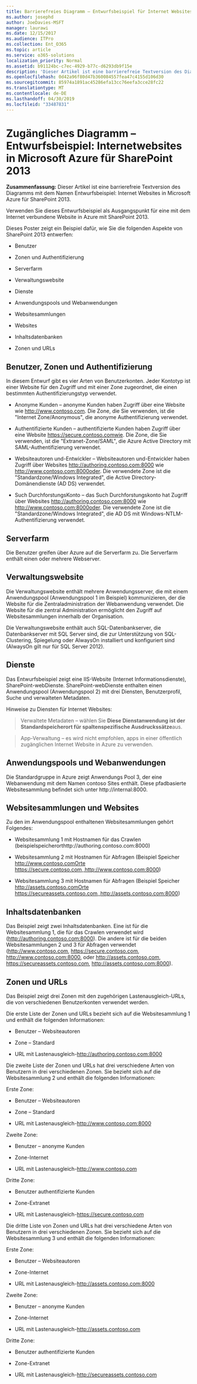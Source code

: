 ```yaml
---
title: Barrierefreies Diagramm – Entwurfsbeispiel für Internet Websites in Microsoft Azure für SharePoint 2013
ms.author: josephd
author: JoeDavies-MSFT
manager: laurawi
ms.date: 12/15/2017
ms.audience: ITPro
ms.collection: Ent_O365
ms.topic: article
ms.service: o365-solutions
localization_priority: Normal
ms.assetid: b91124bc-c7ec-4929-b77c-d6293db9f15e
description: 'Dieser Artikel ist eine barrierefreie Textversion des Diagramms mit dem Namen Entwurfsbeispiel: Internet Websites in Microsoft Azure für SharePoint 2013.'
ms.openlocfilehash: 0d42a96f80d47b360084557fea47c4155d106d30
ms.sourcegitcommit: 85974a1891ac45286efa13cc76eefa3cce28fc22
ms.translationtype: MT
ms.contentlocale: de-DE
ms.lasthandoff: 04/30/2019
ms.locfileid: "33487831"
---
```

# <a name="accessible-diagram---design-sample-internet-sites-in-microsoft-azure-for-sharepoint-2013"></a>Zugängliches Diagramm – Entwurfsbeispiel: Internetwebsites in Microsoft Azure für SharePoint 2013

**Zusammenfassung:** Dieser Artikel ist eine barrierefreie Textversion des Diagramms mit dem Namen Entwurfsbeispiel: Internet Websites in Microsoft Azure für SharePoint 2013.
  
Verwenden Sie dieses Entwurfsbeispiel als Ausgangspunkt für eine mit dem Internet verbundene Website in Azure mit SharePoint 2013.
  
Dieses Poster zeigt ein Beispiel dafür, wie Sie die folgenden Aspekte von SharePoint 2013 entwerfen:
  
- Benutzer
    
- Zonen und Authentifizierung
    
- Serverfarm
    
- Verwaltungswebsite
    
- Dienste
    
- Anwendungspools und Webanwendungen
    
- Websitesammlungen
    
- Websites
    
- Inhaltsdatenbanken
    
- Zonen und URLs
    
## <a name="users-zones-and-authentication"></a>Benutzer, Zonen und Authentifizierung

In diesem Entwurf gibt es vier Arten von Benutzerkonten. Jeder Kontotyp ist einer Website für den Zugriff und mit einer Zone zugeordnet, die einen bestimmten Authentifizierungstyp verwendet. 
  
- Anonyme Kunden – anonyme Kunden haben Zugriff über eine Website wie http://www.contoso.com. Die Zone, die Sie verwenden, ist die "Internet Zone/Anonymous", die anonyme Authentifizierung verwendet.
    
- Authentifizierte Kunden – authentifizierte Kunden haben Zugriff über eine Website https://secure.contoso.comwie. Die Zone, die Sie verwenden, ist die "Extranet-Zone/SAML", die Azure Active Directory mit SAML-Authentifizierung verwendet.
    
- Websiteautoren und-Entwickler – Websiteautoren und-Entwickler haben Zugriff über Websites http://authoring.contoso.com:8000 wie http://www.contoso.com:8000oder. Die verwendete Zone ist die "Standardzone/Windows Integrated", die Active Directory-Domänendienste (AD DS) verwendet.
    
- Such DurchforstungsKonto – das Such Durchforstungskonto hat Zugriff über Websites http://authoring.contoso.com:8000 wie http://www.contoso.com:8000oder. Die verwendete Zone ist die "Standardzone/Windows Integrated", die AD DS mit Windows-NTLM-Authentifizierung verwendet.
    
## <a name="server-farm"></a>Serverfarm

Die Benutzer greifen über Azure auf die Serverfarm zu. Die Serverfarm enthält einen oder mehrere Webserver.
  
## <a name="administration-site"></a>Verwaltungswebsite

Die Verwaltungswebsite enthält mehrere Anwendungsserver, die mit einem Anwendungspool (Anwendungspool 1 im Beispiel) kommunizieren, der die Website für die Zentraladministration der Webanwendung verwendet. Die Website für die zentral Administration ermöglicht den Zugriff auf Websitesammlungen innerhalb der Organisation.
  
Die Verwaltungswebsite enthält auch SQL-Datenbankserver, die Datenbankserver mit SQL Server sind, die zur Unterstützung von SQL-Clustering, Spiegelung oder AlwaysOn installiert und konfiguriert sind (AlwaysOn gilt nur für SQL Server 2012).
  
## <a name="services"></a>Dienste

Das Entwurfsbeispiel zeigt eine IIS-Website (Internet Informationsdienste), SharePoint-webDienste. SharePoint-webDienste enthalten einen Anwendungspool (Anwendungspool 2) mit drei Diensten, Benutzerprofil, Suche und verwalteten Metadaten.
  
Hinweise zu Diensten für Internet Websites:
  
> Verwaltete Metadaten – wählen Sie **Diese Dienstanwendung ist der Standardspeicherort für spaltenspezifische Ausdruckssätze**aus.
    
> App-Verwaltung – es wird nicht empfohlen, apps in einer öffentlich zugänglichen Internet Website in Azure zu verwenden.
    
## <a name="application-pools-and-web-applications"></a>Anwendungspools und Webanwendungen

Die Standardgruppe in Azure zeigt Anwendungs Pool 3, der eine Webanwendung mit dem Namen contoso Sites enthält. Diese pfadbasierte Websitesammlung befindet sich unter http://internal:8000.
  
## <a name="site-collections-and-sites"></a>Websitesammlungen und Websites

Zu den im Anwendungspool enthaltenen Websitesammlungen gehört Folgendes:
  
- Websitesammlung 1 mit Hostnamen für das Crawlen (beispielspeicherorthttp://authoring.contoso.com:8000)
    
- Websitesammlung 2 mit Hostnamen für Abfragen (Beispiel Speicher http://www.contoso.comOrte https://secure.contoso.com,,http://www.contoso.com:8000)
    
- Websitesammlung 3 mit Hostnamen für Abfragen (Beispiel Speicher http://assets.contoso.comOrte https://secureassets.contoso.com,,http://assets.contoso.com:8000)
    
## <a name="content-databases"></a>Inhaltsdatenbanken

Das Beispiel zeigt zwei Inhaltsdatenbanken. Eine ist für die Websitesammlung 1, die für das Crawlen verwendet wird (http://authoring.contoso.com:8000). Die andere ist für die beiden Websitesammlungen 2 und 3 für Abfragen verwendet (http://www.contoso.com, https://secure.contoso.com, http://www.contoso.com:8000, oder http://assets.contoso.com, https://secureassets.contoso.com, http://assets.contoso.com:8000).
  
## <a name="zones-and-urls"></a>Zonen und URLs

Das Beispiel zeigt drei Zonen mit den zugehörigen Lastenausgleich-URLs, die von verschiedenen Benutzerkonten verwendet werden. 
  
Die erste Liste der Zonen und URLs bezieht sich auf die Websitesammlung 1 und enthält die folgenden Informationen:
  
- Benutzer – Websiteautoren
    
- Zone – Standard
    
- URL mit Lastenausgleich-http://authoring.contoso.com:8000
    
Die zweite Liste der Zonen und URLs hat drei verschiedene Arten von Benutzern in drei verschiedenen Zonen. Sie bezieht sich auf die Websitesammlung 2 und enthält die folgenden Informationen:
  
Erste Zone:
  
- Benutzer – Websiteautoren
    
- Zone – Standard
    
- URL mit Lastenausgleich-http://www.contoso.com:8000
    
Zweite Zone:
  
- Benutzer – anonyme Kunden
    
- Zone-Internet
    
- URL mit Lastenausgleich-http://www.contoso.com
    
Dritte Zone:
  
- Benutzer authentifizierte Kunden
    
- Zone-Extranet
    
- URL mit Lastenausgleich-https://secure.contoso.com
    
Die dritte Liste von Zonen und URLs hat drei verschiedene Arten von Benutzern in drei verschiedenen Zonen. Sie bezieht sich auf die Websitesammlung 3 und enthält die folgenden Informationen:
  
Erste Zone:
  
- Benutzer – Websiteautoren
    
- Zone-Internet
    
- URL mit Lastenausgleich-http://assets.contoso.com:8000
    
Zweite Zone:
  
- Benutzer – anonyme Kunden
    
- Zone-Internet
    
- URL mit Lastenausgleich-http://assets.contoso.com
    
Dritte Zone:
  
- Benutzer authentifizierte Kunden
    
- Zone-Extranet
    
- URL mit Lastenausgleich-http://secureassets.contoso.com
    


